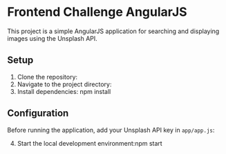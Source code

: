 # Frontend Challenge AngularJS

This project is a simple AngularJS application for searching and displaying images using the Unsplash API.

## Setup

1. Clone the repository:
2. Navigate to the project directory:
3. Install dependencies: npm install

## Configuration

Before running the application, add your Unsplash API key in `app/app.js`:

4. Start the local development environment:npm start